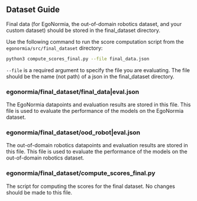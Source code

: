 ## Dataset Guide

Final data (for EgoNormia, the out-of-domain robotics dataset, and your custom dataset) should be stored in the final_dataset directory. 
 
Use the following command to run the score computation script from the `egonormia/src/final_dataset` directory:
```bash
python3 compute_scores_final.py --file final_data.json
```

`--file` is a required argument to specify the file you are evaluating. The file should be the name (not path) of a json in the final_dataset directory.


### egonormia/final_dataset/final_data|eval.json
The EgoNormia datapoints and evaluation results are stored in this file. This file is used to evaluate the performance of the models on the EgoNormia dataset.

### egonormia/final_dataset/ood_robot|eval.json
The out-of-domain robotics datapoints and evaluation results are stored in this file. This file is used to evaluate the performance of the models on the out-of-domain robotics dataset.

### egonormia/final_dataset/compute_scores_final.py
The script for computing the scores for the final dataset. No changes should be made to this file.